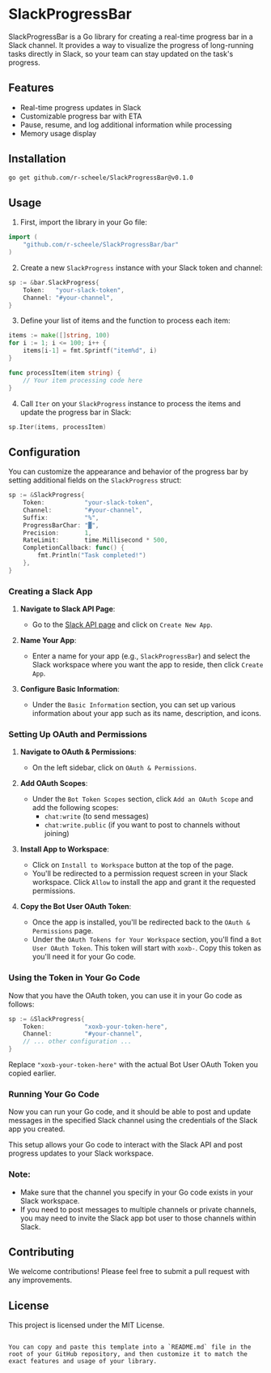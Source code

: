 # SlackProgressBar

SlackProgressBar is a Go library for creating a real-time progress bar in a Slack channel. It provides a way to visualize the progress of long-running tasks directly in Slack, so your team can stay updated on the task's progress.

## Features

- Real-time progress updates in Slack
- Customizable progress bar with ETA
- Pause, resume, and log additional information while processing
- Memory usage display

## Installation

```bash
go get github.com/r-scheele/SlackProgressBar@v0.1.0
```

## Usage

1. First, import the library in your Go file:

```go
import (
    "github.com/r-scheele/SlackProgressBar/bar"
)
```

2. Create a new `SlackProgress` instance with your Slack token and channel:

```go
sp := &bar.SlackProgress{
    Token:   "your-slack-token",
    Channel: "#your-channel",
}
```

3. Define your list of items and the function to process each item:

```go
items := make([]string, 100)
for i := 1; i <= 100; i++ {
    items[i-1] = fmt.Sprintf("item%d", i)
}

func processItem(item string) {
    // Your item processing code here
}
```

4. Call `Iter` on your `SlackProgress` instance to process the items and update the progress bar in Slack:

```go
sp.Iter(items, processItem)
```

## Configuration

You can customize the appearance and behavior of the progress bar by setting additional fields on the `SlackProgress` struct:

```go
sp := &SlackProgress{
    Token:           "your-slack-token",
    Channel:         "#your-channel",
    Suffix:          "%",
    ProgressBarChar: "▓",
    Precision:       1,
    RateLimit:       time.Millisecond * 500,
    CompletionCallback: func() {
        fmt.Println("Task completed!")
    },
}
```



### Creating a Slack App

1. **Navigate to Slack API Page**:
   - Go to the [Slack API page](https://api.slack.com/apps) and click on `Create New App`.

2. **Name Your App**:
   - Enter a name for your app (e.g., `SlackProgressBar`) and select the Slack workspace where you want the app to reside, then click `Create App`.

3. **Configure Basic Information**:
   - Under the `Basic Information` section, you can set up various information about your app such as its name, description, and icons.

### Setting Up OAuth and Permissions

1. **Navigate to OAuth & Permissions**:
   - On the left sidebar, click on `OAuth & Permissions`.

2. **Add OAuth Scopes**:
   - Under the `Bot Token Scopes` section, click `Add an OAuth Scope` and add the following scopes:
     - `chat:write` (to send messages)
     - `chat:write.public` (if you want to post to channels without joining)

3. **Install App to Workspace**:
   - Click on `Install to Workspace` button at the top of the page.
   - You'll be redirected to a permission request screen in your Slack workspace. Click `Allow` to install the app and grant it the requested permissions.

4. **Copy the Bot User OAuth Token**:
   - Once the app is installed, you'll be redirected back to the `OAuth & Permissions` page.
   - Under the `OAuth Tokens for Your Workspace` section, you'll find a `Bot User OAuth Token`. This token will start with `xoxb-`. Copy this token as you'll need it for your Go code.

### Using the Token in Your Go Code

Now that you have the OAuth token, you can use it in your Go code as follows:

```go
sp := &SlackProgress{
    Token:           "xoxb-your-token-here",
    Channel:         "#your-channel",
    // ... other configuration ...
}
```

Replace `"xoxb-your-token-here"` with the actual Bot User OAuth Token you copied earlier.

### Running Your Go Code

Now you can run your Go code, and it should be able to post and update messages in the specified Slack channel using the credentials of the Slack app you created.

This setup allows your Go code to interact with the Slack API and post progress updates to your Slack workspace.

### Note:

- Make sure that the channel you specify in your Go code exists in your Slack workspace.
- If you need to post messages to multiple channels or private channels, you may need to invite the Slack app bot user to those channels within Slack.

## Contributing

We welcome contributions! Please feel free to submit a pull request with any improvements.

## License

This project is licensed under the MIT License.
```

You can copy and paste this template into a `README.md` file in the root of your GitHub repository, and then customize it to match the exact features and usage of your library.